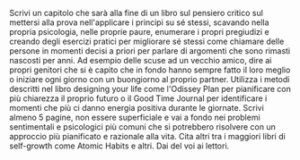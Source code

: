 Scrivi un capitolo che sarà alla fine di un libro sul pensiero critico sul mettersi alla prova nell'applicare i principi su sé stessi, scavando nella propria psicologia, nelle proprie paure, enumerare i propri pregiudizi e creando degli esercizi pratici per migliorare sé stessi come chiamare delle persone in momenti decisi a priori per parlare di argomenti che sono rimasti nascosti per anni. Ad esempio delle scuse ad un vecchio amico, dire ai propri genitori che si è capito che in fondo hanno sempre fatto il loro meglio o iniziare ogni giorno con un buongiorno al proprio partner. Utilizza i metodi descritti nel libro designing your life come l'Odissey Plan per pianificare con più chiarezza il proprio futuro o il Good Time Journal per identificare i momenti che più ci danno energia positiva durante le giornate. Scrivi almeno 5 pagine, non essere superficiale e vai a fondo nei problemi sentimentali e psicologici più comuni che si potrebbero risolvere con un approccio più pianificato e razionale alla vita. Cita altri tra i maggiori libri di self-growth come Atomic Habits e altri. Dai del voi ai lettori. 